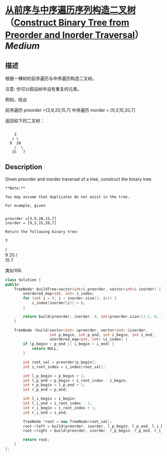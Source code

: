 # [从前序与中序遍历序列构造二叉树](https://leetcode-cn.com/problems/construct-binary-tree-from-preorder-and-inorder-traversal)（[Construct Binary Tree from Preorder and Inorder Traversal](https://leetcode.com/problems/construct-binary-tree-from-preorder-and-inorder-traversal)）*Medium*
## 描述
根据一棵树的前序遍历与中序遍历构造二叉树。

注意:
你可以假设树中没有重复的元素。

例如，给出

前序遍历 preorder =[3,9,20,15,7]
中序遍历 inorder = [9,3,15,20,7]

返回如下的二叉树：
```

    3
   / \
  9  20
    /  \
   15   7
```

## Description
Given preorder and inorder traversal of a tree, construct the binary tree.
```
**Note:**

You may assume that duplicates do not exist in the tree.

For example, given


preorder =[3,9,20,15,7]
inorder = [9,3,15,20,7]

Return the following binary tree:

```

    3
   / \
  9  20
    /  \
   15   7


类似106.
```c++
class Solution {
public:
    TreeNode* buildTree(vector<int>& preorder, vector<int>& inorder) {
        unordered_map<int, int> i_index;
        for (int i = 0; i < inorder.size(); i++) {
            i_index[inorder[i]] = i;
        }

        return build(preorder, inorder, 0, int(preorder.size())-1, 0, int(inorder.size())-1, i_index);
    }

    TreeNode *build(vector<int> &preorder, vector<int> &inorder, 
                    int p_begin, int p_end, int i_begin, int i_end,
                    unordered_map<int, int> &i_index) {
        if (p_begin > p_end || i_begin > i_end) {
            return NULL;
        }

        int root_val = preorder[p_begin];
        int i_root_index = i_index[root_val];

        int l_p_begin = p_begin + 1;
        int l_p_end = p_begin + i_root_index - i_begin;
        int r_p_begin = l_p_end + 1;
        int r_p_end = p_end;

        int l_i_begin = i_begin;
        int l_i_end = i_root_index - 1;
        int r_i_begin = i_root_index + 1;
        int r_i_end = i_end;

        TreeNode *root = new TreeNode(root_val);
        root->left = build(preorder, inorder, l_p_begin, l_p_end, l_i_begin, l_i_end, i_index);
        root->right = build(preorder, inorder, r_p_begin, r_p_end, r_i_begin, r_i_end, i_index);

        return root;
    }
};